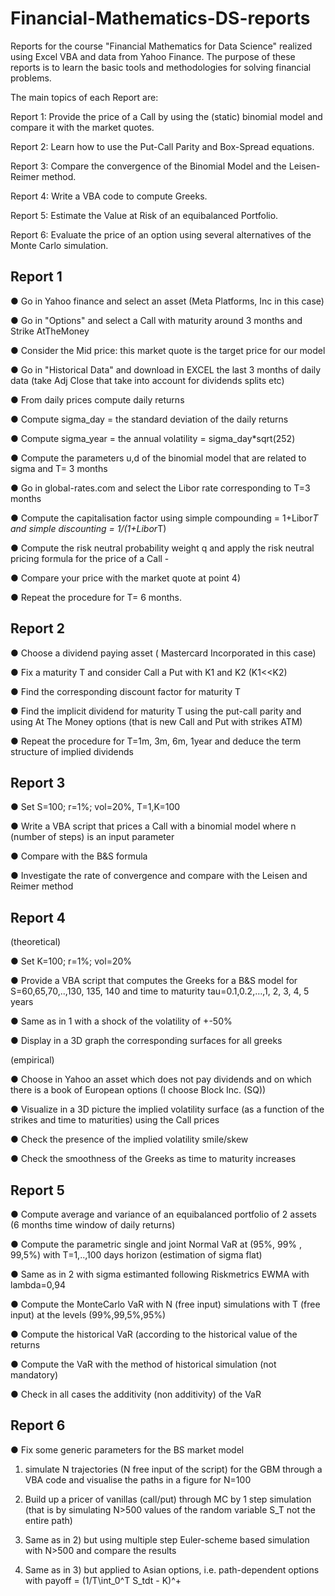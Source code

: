 # Financial-Mathematics-DS-reports
Reports for the course "Financial Mathematics for Data Science" realized using Excel VBA and data from Yahoo Finance.
The purpose of these reports is to learn the basic tools and methodologies for solving financial problems.

The main topics of each Report are:
 
 Report 1: Provide the price of a Call by using the (static) binomial model and compare it with the market quotes.
 
 Report 2: Learn how to use the Put-Call Parity and Box-Spread equations.
 
 Report 3: Compare the convergence of the Binomial Model and the Leisen-Reimer method.
 
 Report 4: Write a VBA code to compute Greeks.
 
 Report 5: Estimate the Value at Risk of an equibalanced Portfolio.
 
 Report 6: Evaluate the price of an option using several alternatives of the Monte Carlo simulation.
 
## Report 1

● Go in Yahoo finance and select an asset (Meta Platforms, Inc in this case)

● Go in "Options" and select a Call with maturity around 3 months and Strike AtTheMoney 

● Consider the Mid price: this market quote is the target price for our model

● Go in "Historical Data" and download in EXCEL the last 3 months of daily data (take Adj Close that take into account for dividends splits etc)

● From daily prices compute daily returns

● Compute sigma_day = the standard deviation of the daily returns 

● Compute sigma_year = the annual volatility = sigma_day*sqrt(252)

● Compute the parameters u,d of the binomial model that are related to sigma and T= 3 months

● Go in global-rates.com and select the Libor rate corresponding to T=3 months 

● Compute the capitalisation factor using simple compounding = 1+Libor*T and simple discounting = 1/(1+Libor*T)

● Compute the risk neutral probability weight q and apply the risk neutral pricing formula for the price of a Call -

● Compare your price with the market quote at point 4)

● Repeat the procedure for T= 6 months.

## Report 2

● Choose a dividend paying asset ( Mastercard Incorporated in this case)

● Fix a maturity T and consider Call a Put with K1 and K2 (K1<<K2)

● Find the corresponding discount factor for maturity T

● Find the implicit dividend for maturity T using the put-call parity and using At The Money options (that is new Call and Put with strikes ATM)

● Repeat the procedure for T=1m, 3m, 6m, 1year and deduce the term structure of implied dividends


## Report 3
● Set S=100; r=1%; vol=20%, T=1,K=100

● Write a VBA script that prices a Call with a binomial model where n (number of steps) is an input parameter

● Compare with the B&S formula

● Investigate the rate of convergence and compare with the Leisen and Reimer method

## Report 4

(theoretical)

● Set K=100; r=1%; vol=20%

● Provide a VBA script that computes the Greeks for a B&S model for S=60,65,70,..,130, 135, 140 and time to maturity tau=0.1,0.2,…,1, 2, 3, 4, 5 years

● Same as in 1 with a shock of the volatility of +-50%

● Display in a 3D graph the corresponding surfaces for all greeks

(empirical)

● Choose in Yahoo an asset which does not pay dividends and on which there is a book of European options (I choose Block Inc. (SQ))

● Visualize in a 3D picture the implied volatility surface (as a function of the strikes and time to maturities) using the Call prices

● Check the presence of the implied volatility smile/skew

● Check the smoothness of the Greeks as time to maturity increases

## Report 5
● Compute average and variance of an equibalanced portfolio of 2 assets (6 months time window of daily returns)

● Compute the parametric single and joint  Normal VaR at (95%, 99% , 99,5%) with T=1,..,100 days horizon (estimation of sigma flat)

● Same as in 2 with sigma estimanted following Riskmetrics EWMA with lambda=0,94

● Compute the MonteCarlo VaR with N (free input) simulations with T (free input) at the levels (99%,99,5%,95%)

● Compute the historical VaR (according to the historical value of the returns

● Compute the VaR with the method of historical simulation (not mandatory)

● Check in all cases the additivity (non additivity) of the VaR


## Report 6


● Fix some generic parameters for the BS market model 

1) simulate N trajectories (N free input of the script) for the GBM through a VBA code and visualise the paths in a figure for N=100

2) Build up a pricer of vanillas (call/put) through MC by 1 step simulation (that is by simulating N>500 values of the random variable S_T not the entire path)

3) Same as in 2) but using multiple step Euler-scheme based simulation with N>500 and compare the results

4) Same as in 3) but applied to Asian options, i.e. path-dependent options with payoff = (1/T\int_0^T S_tdt - K)^+

